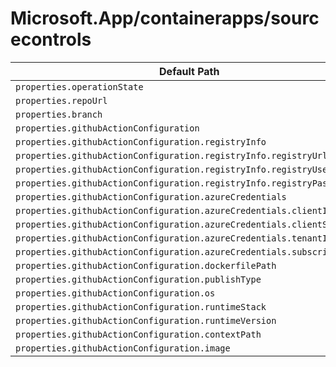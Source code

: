 # Microsoft.App/containerapps/sourcecontrols

| Default Path | Alias |
|---|---|
| `properties.operationState` | `Microsoft.App/containerApps/sourcecontrols/operationState` |
| `properties.repoUrl` | `Microsoft.App/containerApps/sourcecontrols/repoUrl` |
| `properties.branch` | `Microsoft.App/containerApps/sourcecontrols/branch` |
| `properties.githubActionConfiguration` | `Microsoft.App/containerApps/sourcecontrols/githubActionConfiguration` |
| `properties.githubActionConfiguration.registryInfo` | `Microsoft.App/containerApps/sourcecontrols/githubActionConfiguration.registryInfo` |
| `properties.githubActionConfiguration.registryInfo.registryUrl` | `Microsoft.App/containerApps/sourcecontrols/githubActionConfiguration.registryInfo.registryUrl` |
| `properties.githubActionConfiguration.registryInfo.registryUserName` | `Microsoft.App/containerApps/sourcecontrols/githubActionConfiguration.registryInfo.registryUserName` |
| `properties.githubActionConfiguration.registryInfo.registryPassword` | `Microsoft.App/containerApps/sourcecontrols/githubActionConfiguration.registryInfo.registryPassword` |
| `properties.githubActionConfiguration.azureCredentials` | `Microsoft.App/containerApps/sourcecontrols/githubActionConfiguration.azureCredentials` |
| `properties.githubActionConfiguration.azureCredentials.clientId` | `Microsoft.App/containerApps/sourcecontrols/githubActionConfiguration.azureCredentials.clientId` |
| `properties.githubActionConfiguration.azureCredentials.clientSecret` | `Microsoft.App/containerApps/sourcecontrols/githubActionConfiguration.azureCredentials.clientSecret` |
| `properties.githubActionConfiguration.azureCredentials.tenantId` | `Microsoft.App/containerApps/sourcecontrols/githubActionConfiguration.azureCredentials.tenantId` |
| `properties.githubActionConfiguration.azureCredentials.subscriptionId` | `Microsoft.App/containerApps/sourcecontrols/githubActionConfiguration.azureCredentials.subscriptionId` |
| `properties.githubActionConfiguration.dockerfilePath` | `Microsoft.App/containerApps/sourcecontrols/githubActionConfiguration.dockerfilePath` |
| `properties.githubActionConfiguration.publishType` | `Microsoft.App/containerApps/sourcecontrols/githubActionConfiguration.publishType` |
| `properties.githubActionConfiguration.os` | `Microsoft.App/containerApps/sourcecontrols/githubActionConfiguration.os` |
| `properties.githubActionConfiguration.runtimeStack` | `Microsoft.App/containerApps/sourcecontrols/githubActionConfiguration.runtimeStack` |
| `properties.githubActionConfiguration.runtimeVersion` | `Microsoft.App/containerApps/sourcecontrols/githubActionConfiguration.runtimeVersion` |
| `properties.githubActionConfiguration.contextPath` | `Microsoft.App/containerApps/sourcecontrols/githubActionConfiguration.contextPath` |
| `properties.githubActionConfiguration.image` | `Microsoft.App/containerApps/sourcecontrols/githubActionConfiguration.image` |

